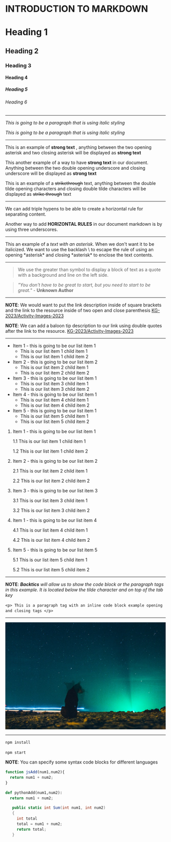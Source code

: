 # INTRODUCTION TO MARKDOWN

 <!--HEADING-->
 # Heading 1
 
 ## Heading 2
 
 ### Heading 3
 
 #### Heading 4
 
 ##### Heading 5
 
 ###### Heading 6

 ---

 <!--Italics-->

 _This is going to be a paragraph that is using italic styling_
 
 *This is going to be a paragraph that is using italic styling*

---

<!--Strong-->

This is an example of **strong text** , anything between the two opening asterisk and two closing asterisk will be displayed as **strong text**

This another example of a way to have __strong text__ in our document. Anything between the two double opening underscore and closing underscore will be displayed as __strong text__

<!--Strike Through-->

This is an example of a ~~strikethrough~~ text, anything between the double tilde opening characters and closing double tilde characters will be displayed as ~~strike through~~ text

---
<!--Horizontal Rule-->

We can add triple hypens to be able to create a horizontal rule for separating content.

Another way to add __HORIZONTAL RULES__ in our document markdown is by using three underscores.
___


<!--Escape Character Rule using Backlash-->

This an example of a *text with an asterisk*. When we don't want it to be italicized. We want to use the backlash \ to escape the rule of using an opening \*asterisk* and closing \*asterisk* to enclose the text contents.

---

<!--Blockquote Rule-->

> We use the greater than symbol to display a block of text as a quote with a background and line on the left side.

> *"You don't have to be great to start, but you need to start to be great."* - __Unknown Author__ 
___

<!--Link Rule-->

**NOTE**: We would want to put the link description inside of square brackets and the link to the resource inside of two open and close parenthesis 
[KG-2023/Activity-Images-2023](https://github.com/KG-2023/Activity-Images-2023)

__NOTE__: We can add a baloon tip description to our link using double quotes after the link to the resource.
[KG-2023/Activity-Images-2023](https://github.com/KG-2023/Activity-Images-2023 "This is KG-2023/Activity-Images-2023")

---

<!--List Item Rules-->

<!--UNORDERED LIST-->

* Item 1 - this is going to be our list item 1
  * This is our list item 1 child item 1
  * This is our list item 1 child item 2
* Item 2 - this is going to be our list item 2
  * This is our list item 2 child item 1
  * This is our list item 2 child item 2
* Item 3 - this is going to be our list item 1
  * This is our list item 3 child item 1
  * This is our list item 3 child item 2
* Item 4 - this is going to be our list item 1
  * This is our list item 4 child item 1
  * This is our list item 4 child item 2
* Item 5 - this is going to be our list item 1
  * This is our list item 5 child item 1
  * This is our list item 5 child item 2

<!--ORDERED LISTS-->
1. Item 1 - this is going to be our list item 1
   
   1.1 This is our list item 1 child item 1
   
   1.2 This is our list item 1 child item 2
   
2. Item 2 - this is going to be our list item 2
   
   2.1 This is our list item 2 child item 1
   
   2.2 This is our list item 2 child item 2
   
3. Item 3 - this is going to be our list item 3
   
   3.1 This is our list item 3 child item 1
   
   3.2 This is our list item 3 child item 2
   
4. Item 1 - this is going to be our list item 4
    
   4.1 This is our list item 4 child item 1
    
   4.2 This is our list item 4 child item 2
   
5. Item 5 - this is going to be our list item 5
   
   5.1 This is our list item 5 child item 1
   
   5.2 This is our list item 5 child item 2

---

<!--Code Block Inline Example Rule-->

**NOTE**: *__Backtics__ will allow us to show the code block or the paragraph tags in this example. It is located below the tilde character and on top of the tab key*

`<p> This is a paragraph tag with an inline code block example opening and closing tags </p>`

---

<!--IMAGE RULE-->

![This is an image](https://raw.githubusercontent.com/KG-2023/Activity-Images-2023/7675987b1fe2923730a45b41952d64124a356c1f/pexels-elina-sazonova-2072599.jpg "Link to a dog image")

---

<!--GITHUB FLAVOR SET OF CODE BLOCK-->

<!--CODE BLOCKS FOR GITHUB DOCUMENTATION-->

```install npm
npm install

npm start
```

**NOTE**: You can specify some syntax code blocks for different languages

```javascript
function jsAdd(num1,num2){
  return num1 + num2;
}
```

```python
def pythonAdd(num1,num2):
  return num1 + num2;
```

```C#
   public static int Sum(int num1, int num2)
   {
     int total
     total = num1 + num2;
     return total;
   }
```
